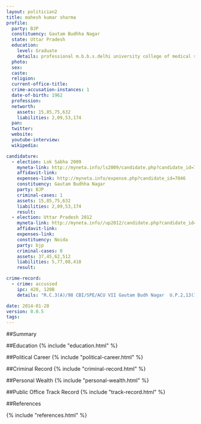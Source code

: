 ```yaml
---
layout: politician2
title: mahesh kumar sharma
profile: 
  party: BJP
  constituency: Gautam Budhha Nagar
  state: Uttar Pradesh
  education: 
    level: Graduate
    details: professional m.b.b.s.delhi university college of medical science new delhi  1982
  photo: 
  sex: 
  caste: 
  religion: 
  current-office-title: 
  crime-accusation-instances: 1
  date-of-birth: 1962
  profession: 
  networth: 
    assets: 15,85,75,632
    liabilities: 2,09,53,174
  pan: 
  twitter: 
  website: 
  youtube-interview: 
  wikipedia: 

candidature: 
  - election: Lok Sabha 2009
    myneta-link: http://myneta.info/ls2009/candidate.php?candidate_id=7046
    affidavit-link: 
    expenses-link: http://myneta.info/expense.php?candidate_id=7046
    constituency: Gautam Budhha Nagar 
    party: BJP
    criminal-cases: 1
    assets: 15,85,75,632
    liabilities: 2,09,53,174
    result:  
  - election: Uttar Pradesh 2012
    myneta-link: http://myneta.info//up2012/candidate.php?candidate_id=1730
    affidavit-link: 
    expenses-link: 
    constituency: Noida 
    party: bjp
    criminal-cases: 0
    assets: 37,45,62,512
    liabilities: 5,77,08,418
    result:  

crime-record: 
  - crime: accussed
    ipc: 420, 120B
    details: "R.C.3(A)/98 CBI/SPE/ACU VII Gautam Budh Nagar  U.P.2,13(1)13(2)(d) Provetetion of Currepetion Act 1988 Special Judge (Anti Curreption U.P.WEST)Gzbd. 21.10.2002" 

date: 2014-01-28
version: 0.0.5
tags: 
---
```

##Summary


##Education
{% include "education.html" %}


##Political Career
{% include "political-career.html" %}


##Criminal Record
{% include "criminal-record.html" %}


##Personal Wealth
{% include "personal-wealth.html" %}


##Public Office Track Record
{% include "track-record.html" %}


##References


{% include "references.html" %}